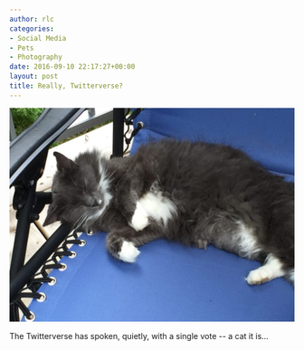 ```yaml
---
author: rlc
categories:
- Social Media
- Pets
- Photography
date: 2016-09-10 22:17:27+00:00
layout: post
title: Really, Twitterverse?
---
```


<img src="/assets/2016/09/image-2-1024x768.jpeg" alt="Felicia, our cat, relaxing" />

The Twitterverse has spoken, quietly, with a single vote -- a cat it is...